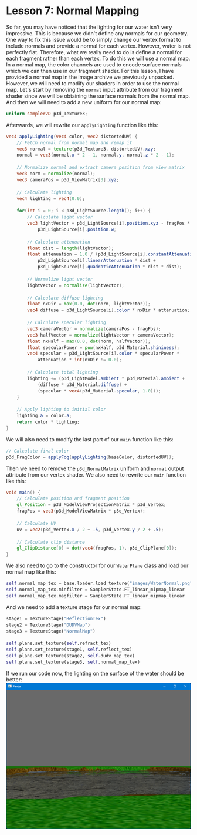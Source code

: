 # Lesson 7: Normal Mapping

So far, you may have noticed that the lighting for our water isn't very impressive. This is because we didn't define any normals for our geometry. One way to fix this issue would be to simply change our vertex format to include normals and provide a normal for each vertex. However, water is not perfectly flat. Therefore, what we really need to do is define a normal for each fragment rather than each vertex. To do this we will use a normal map. In a normal map, the color channels are used to encode surface normals which we can then use in our fragment shader. For this lesson, I have provided a normal map in the image archive we previously unpacked. However, we will need to modify our shaders in order to use the normal map. Let's start by removing the `normal` input attribute from our fragment shader since we will be obtaining the surface normals from the normal map. And then we will need to add a new uniform for our normal map:
```glsl
uniform sampler2D p3d_Texture3;
```

Afterwards, we will rewrite our `applyLighting` function like this:
```glsl
vec4 applyLighting(vec4 color, vec2 distortedUV) {
    // Fetch normal from normal map and remap it
    vec3 normal = texture(p3d_Texture3, distortedUV).xzy;
    normal = vec3(normal.x * 2 - 1, normal.y, normal.z * 2 - 1);

    // Normalize normal and extract camera position from view matrix
    vec3 norm = normalize(normal);
    vec3 cameraPos = p3d_ViewMatrix[3].xyz;

    // Calculate lighting
    vec4 lighting = vec4(0.0);

    for(int i = 0; i < p3d_LightSource.length(); i++) {
        // Calculate light vector
        vec3 lightVector = p3d_LightSource[i].position.xyz - fragPos * 
            p3d_LightSource[i].position.w;

        // Calculate attenuation
        float dist = length(lightVector);
        float attenuation = 1.0 / (p3d_LightSource[i].constantAttenuation + 
            p3d_LightSource[i].linearAttenuation * dist + 
            p3d_LightSource[i].quadraticAttenuation * dist * dist);

        // Normalize light vector
        lightVector = normalize(lightVector);

        // Calculate diffuse lighting
        float nxDir = max(0.0, dot(norm, lightVector));
        vec4 diffuse = p3d_LightSource[i].color * nxDir * attenuation;

        // Calculate specular lighting
        vec3 cameraVector = normalize(cameraPos - fragPos);
        vec3 halfVector = normalize(lightVector + cameraVector);
        float nxHalf = max(0.0, dot(norm, halfVector));
        float specularPower = pow(nxHalf, p3d_Material.shininess);
        vec4 specular = p3d_LightSource[i].color * specularPower * 
            attenuation * int(nxDir != 0.0);

        // Calculate total lighting
        lighting += (p3d_LightModel.ambient * p3d_Material.ambient + 
            (diffuse * p3d_Material.diffuse) + 
            (specular * vec4(p3d_Material.specular, 1.0)));
    }

    // Apply lighting to initial color
    lighting.a = color.a;
    return color * lighting;
}
```

We will also need to modify the last part of our `main` function like this:
```glsl
// Calculate final color
p3d_FragColor = applyFog(applyLighting(baseColor, distortedUV));
```

Then we need to remove the `p3d_NormalMatrix` uniform and `normal` output attribute from our vertex shader. We also need to rewrite our `main` function like this:
```glsl
void main() {
    // Calculate position and fragment position
    gl_Position = p3d_ModelViewProjectionMatrix * p3d_Vertex;
    fragPos = vec3(p3d_ModelViewMatrix * p3d_Vertex);

    // Calculate UV
    uv = vec2(p3d_Vertex.x / 2 + .5, p3d_Vertex.y / 2 + .5);

    // Calculate clip distance
    gl_ClipDistance[0] = dot(vec4(fragPos, 1), p3d_ClipPlane[0]);
}
```

We also need to go to the constructor for our `WaterPlane` class and load our normal map like this:
```python
self.normal_map_tex = base.loader.load_texture("images/WaterNormal.png")
self.normal_map_tex.minfilter = SamplerState.FT_linear_mipmap_linear
self.normal_map_tex.magfilter = SamplerState.FT_linear_mipmap_linear
```

And we need to add a texture stage for our normal map:
```python
stage1 = TextureStage("ReflectionTex")
stage2 = TextureStage("DUDVMap")
stage3 = TextureStage("NormalMap")

self.plane.set_texture(self.refract_tex)
self.plane.set_texture(stage1, self.reflect_tex)
self.plane.set_texture(stage2, self.dudv_map_tex)
self.plane.set_texture(stage3, self.normal_map_tex)
```

If we run our code now, the lighting on the surface of the water should be better:  
![normal mapping](https://github.com/Cybermals/panda3d-shader-tutorials/blob/main/legacy/terrain/07-normal_mapping/screenshots/01-normal_mapping.png?raw=true)

